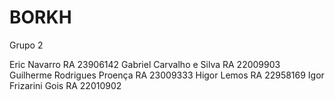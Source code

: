 # BORKH
Grupo 2

Eric Navarro RA 23906142
Gabriel Carvalho e Silva RA 22009903
Guilherme Rodrigues Proença RA 23009333
Higor Lemos RA 22958169
Igor Frizarini Gois RA 22010902
